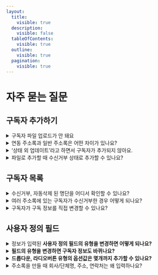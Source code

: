```yaml
---
layout:
  title:
    visible: true
  description:
    visible: false
  tableOfContents:
    visible: true
  outline:
    visible: true
  pagination:
    visible: true
---
```


# 자주 묻는 질문

## 구독자 추가하기

<details>

<summary>구독자 파일 업로드가 안 돼요</summary>

#### 아래 내용에 따라 단계적으로 어떤 부분이 잘못됐는지 확인하고 빠르게 문제를 해결해 보세요. <a href="#not-possible" id="not-possible"></a>

\[[파일로 추가하기](https://help.stibee.com/hc/ko/articles/5659537333775)]로 구독자를 추가할 때, 파일이 업로드되지 않을 수 있습니다. 업로드한 파일 내에 구독자 정보가 잘못된 형식으로 저장됐거나, 브라우저 또는 네트워크의 보안 문제을 이유로 파일이 업로드되지 않을 수 있습니다. \
\
**파일의 형식이 CSV로 잘 저장됐는지 확인해 보세요**

CSV 형식 파일이 아닌 다른 확장자 파일은 업로드할 수 없습니다. 확장자가 CSV인 파일도 저장 과정에서 파일 형식에 오류가 생겼을 수 있습니다. 아래의 방법을 참고해서 파일을 다시 저장한 뒤, 업로드 해보세요.

**구독자 정보를 올바른 형식으로 입력했는지 확인해 보세요.**

원본 파일에 잘못된 형식으로 구독자 정보가 입력되어 있으면 파일 업로드가 정상적으로 이루어지지 않을 수 있습니다. 원본 파일에 정보가 잘 입력되어 있는지 확인해 보세요. 샘플 파일을 내려받아 살펴보셔도 좋습니다. ([샘플 파일 내려받기](https://stibee.com/download/%EC%8A%A4%ED%8B%B0%EB%B9%84\_%EC%A3%BC%EC%86%8C%EB%A1%9D\_%EC%83%98%ED%94%8C.csv))\
**날짜, 시간 타입 형식을 잘 입력했는지 확인해 보세요.**

날짜, 시간 타입은 지원하는 형식이 있습니다. 8자리(날짜), 12자리(날짜와 시간), 14자리(날짜와 시간) 형식을 지원합니다.

**\*주의!** 시간은 24시간 기준으로 입력해야 합니다. 예를 들어, 2023년 9월 20일 오후 5시 25분 15초를 추가하고 싶다면, 2023-09-20 17:25:15 형식으로 입력해야 합니다.

<pre><code><strong>지원하는 형식
</strong>
- 8자리
yyyy-MM-dd (예: 2023-01-24)
yyyy/MM/dd (예: 2023/01/24)
yyyy.MM.dd (예: 2023.01.24)
yyyy MM dd (예: 2023 01 24)
yyyyMMdd   (예: 20230124)

- 12자리
yyyy-MM-dd HH:mm (예: 2023-05-13 11:00)
yyyy/MM/dd HH:mm (예: 2023/01/24 11:00)
yyyy.MM.dd HH:mm (예: 2023.01.24 11:00)
yyyy MM dd HH:mm (예: 2023 01 24 11:00)
yyyyMMdd HH:mm   (예: 20230124 11:00)
yyyyMMddHHmm     (예: 202301241122)

- 14자리
yyyy-MM-dd HH:mm:ss (예: 2023-08-09 14:15:20)
yyyy/MM/dd HH:mm:ss (예: 2023/08/09 14:15:20)
yyyy.MM.dd HH:mm:ss (예: 2023.08.09 14:15:20)
yyyy MM dd HH:mm:ss (예: 20203 08 09 14:15:20)
yyyyMMdd HH:mm:ss   (예: 202030809 14:15:20)
yyyyMMddHHmmss      (예: 202030809141520)
</code></pre>

**파일 용량을 확인합니다.**

업로드할 수 있는 파일의 용량을 **50MB**로 제한하고 있습니다. 더 큰 용량의 파일로 구독자를 추가해야 한다면, 50MB 이내로 파일을 쪼개어 업로드하는 것을 권장합니다. 이메일 주소만 입력되어 있다고 가정했을 때 50MB는 약 250만 행에 해당합니다.

**원본 파일의 모든 필드가 \[사용자 정의 필드] 별로 올바르게 선택됐는지 확인해 보세요.**

파일 형식, 용량, 원본 파일에 문제가 없는데 파일 업로드가 되지 않는다면, 파일 업로드 단계에서 원본 파일 필드와 \[사용자 정의 필드]가 잘 선택되어 연결됐는지 확인해 보세요.

**\*주의:** 사용하지 않는 필드가 있다면 '사용 안 함'으로 선택해야 합니다. 선택되지 않은 행이 남아 있으면 파일이 업로드되지 않습니다.

**'시크릿 모드'에서도 문제가 계속되는지 확인해 보세요.**

종종 브라우저에서 사용하는 확장 프로그램이 정상적인 기능 동작을 방해하는 경우가 있습니다. 브라우저를 '시크릿 모드' 상태로 바꾼 뒤, 파일을 업로드 해보면 확인할 수 있습니다. 시크릿 모드에서는 파일이 업로드된다면 브라우저의 확장 프로그램 문제일 가능성이 높습니다. 확장 프로그램을 하나씩 비활성화해 보면서 어떤 프로그램이 원인인지 확인해 보아야 합니다.&#x20;

**다른 네트워크에서 파일을 업로드해 보세요.**

네트워크 보안 설정을 이유로 파일 업로드에 제한이 걸리는 경우가 있습니다. 지금 사용하는 네트워크가 아닌 다른 네트워크(예: 핸드폰 테더링 등)에서 파일을 업로드 해보면 이를 확인하실 수 있습니다. 다른 네트워크에서는 파일이 정상적으로 업로드된다면 네트워크 보안 문제일 가능성이 높습니다. 이 경우 내부 보안 관리자분께 문의해 보시면 빠르게 문제를 해결하실 수 있습니다.

</details>

<details>

<summary>연동 주소록과 일반 주소록은 어떤 차이가 있나요?</summary>

&#x20;스티비는 일반 주소록, 유료 구독 주소록, 연동 주소록 총 3가지 주소록을 제공하고 있습니다. 3가지 주소록은 기능에 차이가 있으므로 사용 목적에 따라 주소록 종류를 선택해서 사용해야 합니다.

* [일반 주소록](https://help.stibee.com/hc/ko/articles/5659543793551)은 모든 워크스페이스에서 사용할 수 있습니다.
* [유료 주소록](https://help.stibee.com/hc/ko/articles/4756469156623)은 스탠다드 요금제부터 사용할 수 있습니다.&#x20;
* 외부 서비스와 연동하는 경우 [연동 주소록](https://help.stibee.com/hc/ko/categories/4734016730767)을 이용할 수 있습니다.&#x20;

</details>

<details>

<summary>‘상태 외 업데이트’라고 하면서 구독자가 추가되지 않아요.</summary>

주소록에 이미 존재하는 구독자를 새로 추가한 경우 추가 결과는 \[[상태 외 정보 업데이트](adding-managing-subscriber/add.md#undefined)]로 기록되며 이메일 주소를 제외한 나머지 정보(예: 이름, 연락처 등)가 최근에 추가한 파일을 기준으로 업데이트됩니다.

</details>

<details>

<summary>파일로 추가할 때 수신거부 상태로 추가할 수 있나요?</summary>

#### 수신거부에 대한 값을 CSV 파일에 미리 입력하면, 구독자를 파일로 추가할 때 수신거부 상태로 추가할 수 있습니다.  <a href="#add-in-unsubscribe-status" id="add-in-unsubscribe-status"></a>

1. CSV 파일에서 수신거부 여부를 표시할 열을 추가합니다. 수신거부 상태로 추가할 구독자는 이 열에 **Y**를 입력합니다.
2. 구독자 정보가 주소록의 어떤 항목에 해당하는지 선택할 때, 수신거부에 대한 값을 입력한 열을 **수신거부** 항목으로 선택합니다.&#x20;
3. 수신거부 항목으로 선택된 열에 **Y**가 입력되어있으면, 그 구독자는 수신거부 상태로 추가됩니다. 만약 이미 등록된 구독자라면, 수신거부 상태로 변경됩니다.

<img src="https://help.stibee.com/hc/article_attachments/4756474094735/6270c4c81e1e3.png" alt="" data-size="original">

![](https://help.stibee.com/hc/article\_attachments/4756540293263/6270c4cac07b4.png)

</details>

## 구독자 목록

<details>

<summary>수신거부, 자동삭제 된 명단을 어디서 확인할 수 있나요?</summary>

확인하고자 하는 주소록을 선택한 뒤 \[구독자 목록 → 구독 중 필터]를 클릭하면 '구독 중, 수신거부, 자동삭제' 등 구독 상태별로 체크하여 확인할 수 있습니다.&#x20;

자세한 내용은 [구독 상태 필터](adding-managing-subscriber/search-subscriber.md#h\_01gfaq4cjqw7jtcp26af3cpf4y-1) 도움말을 참고해 주세요.

</details>

<details>

<summary>여러 주소록에 있는 구독자가 수신거부한 경우 어떻게 되나요?</summary>

수신거부는 기본적으로 각 주소록 단위에서 관리됩니다. 예를 들어 [dooly@stibee.com](mailto:dooly@stibee.com) 이라는 구독자가 A, B 두개의 주소록에 등록되어 있고 A 주소록에 발송한 이메일에서 수신거부를 했다면,&#x20;

* A 주소록에 등록된 [dooly@stibee.com](mailto:dooly@stibee.com)의 구독 상태는 \[수신거부]로 변경됩니다.
* B 주소록에 등록된 [dooly@stibee.com](mailto:dooly@stibee.com%EC%9D%98)의 구독 상태는 그대로 \[구독 중] 상태로 유지됩니다.

이 경우 구독자 수 계산은 만약에 A,B 두 주소록에 모두 [dooly@stibee.com](mailto:dooly@stibee.com%EC%9D%B4%EB%9D%BC%EB%8A%94)이 '구독 중' 상태로 등록되어 있다면 자동으로 중복은 제거되고 1명으로 계산됩니다. 만약에 위 사례처럼 [dooly@stibee.com](mailto:dooly@stibee.com)이 한 주소록에서만 수신거부로 처리가 됐다고 해도 아직 B 주소록에는 '구독 중' 상태로 남아있기 때문에 이 경우 [dooly@stibee.com](mailto:dooly@stibee.com) 구독자는 마찬가지로 1명으로 계산됩니다. \
\
구독자 수 계산에서 [dooly@stibee.com](mailto:dooly@stibee.com)을 제외하고 싶다면 A,B 두 주소록에서 모두 '수신거부' 상태로 변경되어야 합니다.

</details>

<details>

<summary>구독자가 구독 정보를 직접 변경할 수 있나요?</summary>

구독 정보 변경 화면에서 구독자가 자신의 구독 정보를 직접 변경할 수 있습니다. 구독 폼의 구독 확인 메시지나 구독 확인 화면 등의 링크를 통해서 구독자가 구독 정보 변경 화면에 접근할 수 있습니다.

자세한 내용은 [구독자가 직접 변경하기](adding-managing-subscriber/modify-subscriber-info.md#h\_01gfaz1dqx7jfb1mr5w6myba1t) 도움말을 참고해 주세요

</details>

## 사용자 정의 필드

<details>

<summary>정보가 입력된 <strong>사용자 정의 필드의 유형을 변경하면 어떻게 되나요?</strong></summary>

필드 유형을 변경해도 구독자 별로 저장된 정보가 사라지지는 않습니다. 다만 변경한 구독 유형 종류에 따라 유형을 변경하는 경우 필드 옵션 설정값이 초기화될 수 있습니다.

* \[드롭다운, 라디오버튼] 유형 → \[텍스트] 유형으로 변경하는 경우 기존에 사용하던 드롭다운, 라디오버튼의 옵션 설정값(예: 유입 채널 - 구글, 페이스북 등)은 텍스트 유형으로 변경하게 되면 초기화됩니다.
* \[드롭다운, 라디오버튼] 유형 → \[드롭다운, 라디오버튼] 유형으로 변경하는 경우는 기존에 설정한 필드의 옵션 설정값이 그대로 유지됩니다.

</details>

<details>

<summary><strong>필드의 유형을 변경하면 구독자 정보도 바뀌나요?</strong></summary>

이미 저장된 정보는 필드 유형을 변경해도 바뀌지 않습니다. 단, 만약에 필드를 삭제하는 경우에는 기존에 각 필드에 저장된 정보는 모두 삭제되고 복구가 불가능합니다.

</details>

<details>

<summary><strong>드롭다운, 라디오버튼 유형의 옵션값은 몇개까지 추가할 수 있나요?</strong></summary>

드롭다운과 라디오 버튼은 둘 모두 최대 20개까지 추가할 수 있습니다. 관리자가 설정 가능한 각 옵션값의 최대 수는 13자로 제한되어 있습니다. 단, \[라디오 버튼 - 기타] 옵션을 사용해 구독자가 제출하는 답변에는 글자 수 제한이 없습니다.

</details>

<details>

<summary>주소록을 만들 때 회사/단체명, 주소, 연락처는 왜 입력하나요?</summary>

정보통신망법에 따라 영리목적의 광고성 정보를 포함한 이메일은 본문에 전송자의 명칭, 전화번호 및 주소를 표시해야 합니다. 이를 지키지 않으면 과태료 부과 및 형사처분의 대상이 될 수 있습니다. 영리목적의 광고성 정보는 이메일을 보내는 사람이 경제적 이득을 취할 목적으로 보내는 자기 자신에 대한 정보나 보내는 사람이 제공할 재화나 서비스의 내용을 말합니다.\
\
하지만 이는 일반적인 내용일 뿐이고 영리목적의 광고성 정보에 해당하는지 여부는 사안마다 다릅니다. 따라서 보내는 사람이 누구인지, 보내는 내용이 무엇인지에 따라 세심하게 검토할 필요가 있습니다. 자세한 내용은 KISA 불펍스팸대응센터의 [광고 정보 전송시 준수사항](https://spam.kisa.or.kr/spam/na/ntt/selectNttInfo.do?mi=1020\&bbsId=1002\&nttSn=1171)을 참고하세요.\
\
주소록을 만들 때 입력한 회사/단체명, 주소, 연락처는, 이메일을 만들 때 **콘텐츠**에서 **푸터** 상자를 추가하면 자동으로 추가됩니다. 추가된 푸터 상자의 회사/단체명, 주소, 연락처는 수정하거나 속성을 변경할 수 있습니다.&#x20;

</details>
